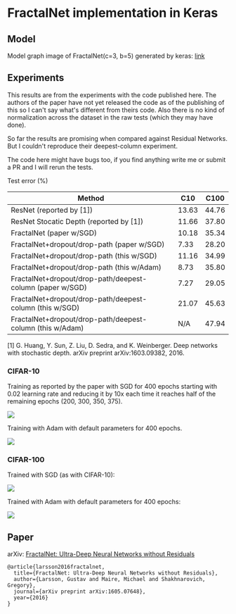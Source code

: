 # FractalNet implementation in Keras

## Model

Model graph image of FractalNet(c=3, b=5) generated by keras: [link](https://raw.githubusercontent.com/snf/keras-fractalnet/master/doc/model.png)

## Experiments

This results are from the experiments with the code published here. The authors of the paper have not yet released the code as of the publishing of this so I can't say what's different from theirs code. Also there is no kind of normalization across the dataset in the raw tests (which they may have done).

So far the results are promising when compared against Residual Networks. But I couldn't reproduce their deepest-column experiment.

The code here might have bugs too, if you find anything write me or submit a PR and I will rerun the tests.

Test error (%)

Method | C10 | C100
------ | --- | ----
ResNet (reported by [1]) | 13.63 | 44.76
ResNet Stocatic Depth (reported by [1]) | 11.66 | 37.80
FractalNet (paper w/SGD)                   | 10.18 | 35.34
FractalNet+dropout/drop-path (paper w/SGD) | 7.33 | 28.20
FractalNet+dropout/drop-path (this w/SGD)  | 11.16 | 34.99
FractalNet+dropout/drop-path (this w/Adam) | 8.73 | 35.80
FractalNet+dropout/drop-path/deepest-column (paper w/SGD) | 7.27 | 29.05
FractalNet+dropout/drop-path/deepest-column (this w/SGD)  | 21.07 | 45.63
FractalNet+dropout/drop-path/deepest-column (this w/Adam) | N/A | 47.94

[1] G. Huang, Y. Sun, Z. Liu, D. Sedra, and K. Weinberger.  Deep networks with stochastic depth. arXiv preprint arXiv:1603.09382, 2016.

### CIFAR-10

Training as reported by the paper with SGD for 400 epochs starting with 0.02 learning rate and reducing it by 10x each time it reaches half of the remaining epochs (200, 300, 350, 375).

![](https://raw.githubusercontent.com/snf/keras-fractalnet/master/doc/c10_loss_train_sgd.png)


Training with Adam with default parameters for 400 epochs.

![](https://raw.githubusercontent.com/snf/keras-fractalnet/master/doc/c10_loss_train_adam.png)

### CIFAR-100

Trained with SGD (as with CIFAR-10):

![](https://raw.githubusercontent.com/snf/keras-fractalnet/master/doc/c100_loss_train_sgd.png)

Trained with Adam with default parameters for 400 epochs:

![](https://raw.githubusercontent.com/snf/keras-fractalnet/master/doc/c100_loss_train_adam.png)

## Paper

arXiv: [FractalNet: Ultra-Deep Neural Networks without Residuals](https://arxiv.org/abs/1605.07648)

    @article{larsson2016fractalnet,
      title={FractalNet: Ultra-Deep Neural Networks without Residuals},
      author={Larsson, Gustav and Maire, Michael and Shakhnarovich, Gregory},
      journal={arXiv preprint arXiv:1605.07648},
      year={2016}
    }

